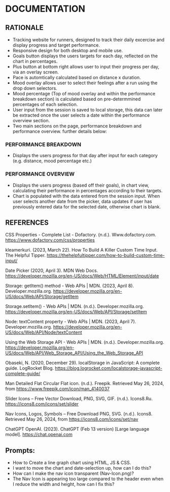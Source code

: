 # DOCUMENTATION

## RATIONALE
* Tracking website for runners, designed to track their daily excercise and display progress and target performance.
* Responsive design for both desktop and mobile use.
* Goals button displays the users targets for each day, reflected on the chart in percentages.
* Plus button at bottom right allows user to input their progress per day, via an overlay screen. 
* Pace is automtically calculated based on distance x duration. 
* Mood overlay allows user to select their feelings after a run using the drop down selectors. 
* Mood percentage (Top of mood overlay and within the performance breakdown section) is calculated based on pre-determmined percentages of each selection. 
* User input from the session is saved to local storage, this data can later be extracted once the user selects a date within the performance overview section.
* Two main sections on the page, performance breakdown and performance overview. further details below:


### PERFORMANCE BREAKDOWN
* Displays the users progress for that day after input for each category (e.g. distance, mood percentage etc.)

### PERFORMANCE OVERVIEW
* Displays the users progress (based off their goals), in chart view, calculating their performance in percentages according to their targets.
* Chart is populated with the data entered from the session input. When user selects another date from the picker, data updates if user has previously entered data for the selected date, otherwise chart is blank. 


## REFERENCES 
CSS Properties - Complete List - Dofactory. (n.d.). Www.dofactory.com. https://www.dofactory.com/css/properties

kleamerkuri. (2023, March 22). How To Build A Killer Custom Time Input. The Helpful Tipper. https://thehelpfultipper.com/how-to-build-custom-time-input/

Date Picker (2020, April 3). MDN Web Docs. https://developer.mozilla.org/en-US/docs/Web/HTML/Element/input/date

Storage: getItem() method - Web APIs | MDN. (2023, April 8). Developer.mozilla.org. https://developer.mozilla.org/en-US/docs/Web/API/Storage/getItem

Storage.setItem() - Web APIs | MDN. (n.d.). Developer.mozilla.org. https://developer.mozilla.org/en-US/docs/Web/API/Storage/setItem

Node: textContent property - Web APIs | MDN. (2023, April 7). Developer.mozilla.org. https://developer.mozilla.org/en-US/docs/Web/API/Node/textContent

Using the Web Storage API - Web APIs | MDN. (n.d.). Developer.mozilla.org. https://developer.mozilla.org/en-US/docs/Web/API/Web_Storage_API/Using_the_Web_Storage_API

Obaseki, N. (2020, December 29). localStorage in JavaScript: A complete guide. LogRocket Blog. https://blog.logrocket.com/localstorage-javascript-complete-guide/

Man Detailed Flat Circular Flat icon. (n.d.). Freepik. Retrieved May 26, 2024, from https://www.freepik.com/icon/man_4140037 

Slider Icons – Free Vector Download, PNG, SVG, GIF. (n.d.). Icons8.Ru. https://icons8.com/icons/set/slider

Nav Icons, Logos, Symbols – Free Download PNG, SVG. (n.d.). Icons8. Retrieved May 26, 2024, from https://icons8.com/icons/set/nav 

ChatGPT OpenAI. (2023). ChatGPT (Feb 13 version) [Large language model]. https://chat.openai.com
## Prompts:
* How to Create a line graph chart using HTML, JS & CSS.
* I want to move the chart and date-selection up, how can I do this?
* How can I make the nav icon transparent (Nav-Icon.png)?
* The Nav Icon is appearing too large compared to the header even when I reduce the width and height, how can I fix this?
